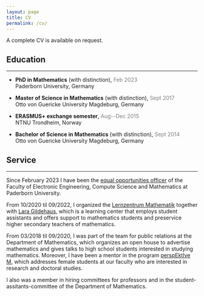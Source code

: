```yaml
---
layout: page
title: CV
permalink: /cv/
---
```


A complete CV is available on request.

## Education
____
- **PhD in Mathematics** (with distinction),
 <span style="color:gray">Feb 2023</span>\
Paderborn University, Germany

- **Master of Science in Mathematics** (with distinction),
 <span style="color:gray">Sept 2017</span>\
Otto von Guericke University Magdeburg, Germany

- **ERASMUS+ exchange semester**,
 <span style="color:gray">Aug--Dec 2015</span>\
NTNU Trondheim, Norway

- **Bachelor of Science in Mathematics** (with distinction),
 <span style="color:gray">Sept 2014</span>\
Otto von Guericke University Magdeburg, Germany

## Service
____
Since February 2023 I have been the [equal opportunities officer](https://www.eim.uni-paderborn.de/en/faculty/faculty/organisation/equal-opportunities-officer) of the Faculty of Electronic Engineering, Compute Science and Mathematics at Paderborn University. 

From 10/2020 til 09/2022, I organized the [Lernzentrum Mathematik](https://math.uni-paderborn.de/en/support-in-your-math-studies) together with [Lara Gildehaus](https://fddm.uni-paderborn.de/personen/arbeitsgruppen/ag-liebendoerfer/details/78771), which is a learning center that employs student assistants and offers support to mathematics students and preservice higher secondary teachers of mathematics.
 
From 03/2018 til 09/2020, I was part of the team for public relations at the Department of Mathematics, which organizes an open house to advertise mathematics and gives talks to high school students interested in studying mathematics. 
Moreover, I have been a mentor in the program [perspEktIve M](https://www.eim.uni-paderborn.de/en/faculty/courses-of-study/studies/mentoring-program), which addresses female students at our faculty who are interested in research and doctoral studies.
 
I also was a member in hiring committees for professors and in the student-assitants-committee of the Department of Mathematics.
